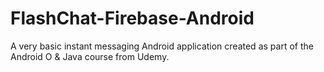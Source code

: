 # FlashChat-Firebase-Android

A very basic instant messaging Android application created as part of the Android O & Java course from Udemy.
